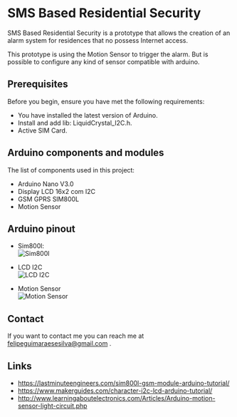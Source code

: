 # SMS Based Residential Security

SMS Based Residential Security is a prototype that allows the creation of an alarm system for residences that no possess Internet access.

This prototype is using the Motion Sensor to trigger the alarm. But is possible to configure any kind of sensor compatible with arduino.

## Prerequisites

Before you begin, ensure you have met the following requirements:
* You have installed the latest version of Arduino.
* Install and add lib: LiquidCrystal_I2C.h.
* Active SIM Card.

## Arduino components and modules

The list of components used in this project:
* Arduino Nano V3.0
* Display LCD 16x2 com I2C
* GSM GPRS SIM800L
* Motion Sensor

## Arduino pinout

* Sim800l:<br/>
![Sim800l](https://lastminuteengineers.com/wp-content/uploads/arduino/Arduino-Wiring-Fritzing-Connections-with-SIM800L-GSM-GPRS-Module-3.7V-LiPo-Battery.png)

* LCD I2C <br/>
![LCD I2C](https://www.makerguides.com/wp-content/uploads/2019/02/I2C-LCD-with-Arduino-Wiring-Diagram-Schematic-Pinout.jpg)

* Motion Sensor <br/>
![Motion Sensor](http://www.learningaboutelectronics.com/images/Arduino-motion-sensor-circuit.png)


## Contact

If you want to contact me you can reach me at felipeguimaraesesilva@gmail.com .


## Links
* https://lastminuteengineers.com/sim800l-gsm-module-arduino-tutorial/
* https://www.makerguides.com/character-i2c-lcd-arduino-tutorial/
* http://www.learningaboutelectronics.com/Articles/Arduino-motion-sensor-light-circuit.php
